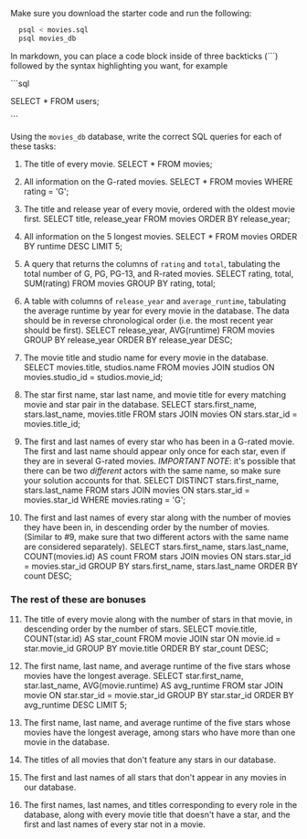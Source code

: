 Make sure you download the starter code and run the following:

```sh
  psql < movies.sql
  psql movies_db
```

In markdown, you can place a code block inside of three backticks (```) followed by the syntax highlighting you want, for example

\```sql

SELECT \* FROM users;

\```

Using the `movies_db` database, write the correct SQL queries for each of these tasks:

1.  The title of every movie.
SELECT * FROM movies;

2.  All information on the G-rated movies.
SELECT * FROM movies
WHERE rating = 'G';

3.  The title and release year of every movie, ordered with the
    oldest movie first.
SELECT title, release_year FROM movies
ORDER BY release_year; 

4.  All information on the 5 longest movies.
SELECT * FROM movies
ORDER BY runtime DESC
LIMIT 5;

1.  A query that returns the columns of `rating` and `total`, tabulating the
    total number of G, PG, PG-13, and R-rated movies.
SELECT rating, total, SUM(rating)
FROM movies
GROUP BY rating, total;

2.  A table with columns of `release_year` and `average_runtime`,
    tabulating the average runtime by year for every movie in the database. The data should be in reverse chronological order (i.e. the most recent year should be first).
SELECT release_year, AVG(runtime)
FROM movies
GROUP BY release_year
ORDER BY release_year DESC;

3.  The movie title and studio name for every movie in the
    database.
SELECT movies.title, studios.name
FROM movies 
JOIN studios ON movies.studio_id = studios.movie_id;


1.  The star first name, star last name, and movie title for every
    matching movie and star pair in the database.
SELECT stars.first_name, stars.last_name, movies.title
FROM stars
JOIN movies ON stars.star_id = movies.title_id;

2.  The first and last names of every star who has been in a G-rated movie. The first and last name should appear only once for each star, even if they are in several G-rated movies. *IMPORTANT NOTE*: it's possible that there can be two *different* actors with the same name, so make sure your solution accounts for that.
SELECT DISTINCT stars.first_name, stars.last_name
FROM stars
JOIN movies ON stars.star_id = movies.star_id
WHERE movies.rating = 'G';

3.  The first and last names of every star along with the number
    of movies they have been in, in descending order by the number of movies. (Similar to #9, make sure
    that two different actors with the same name are considered separately).
SELECT stars.first_name, stars.last_name, COUNT(movies.id) AS count
FROM stars
JOIN movies ON stars.star_id = movies.star_id
GROUP BY stars.first_name, stars.last_name
ORDER BY count DESC;
### The rest of these are bonuses

11. The title of every movie along with the number of stars in
    that movie, in descending order by the number of stars.
SELECT movie.title, COUNT(star.id) AS star_count
FROM movie
JOIN star ON movie.id = star.movie_id
GROUP BY movie.title
ORDER BY star_count DESC;
12. The first name, last name, and average runtime of the five
    stars whose movies have the longest average.
SELECT star.first_name, star.last_name, AVG(movie.runtime) AS avg_runtime
FROM star
JOIN movie ON star.star_id = movie.star_id
GROUP BY star.star_id
ORDER BY avg_runtime DESC
LIMIT 5;
13. The first name, last name, and average runtime of the five
    stars whose movies have the longest average, among stars who have more than one movie in the database.

14. The titles of all movies that don't feature any stars in our
    database.

15. The first and last names of all stars that don't appear in any movies in our database.

16. The first names, last names, and titles corresponding to every
    role in the database, along with every movie title that doesn't have a star, and the first and last names of every star not in a movie.
